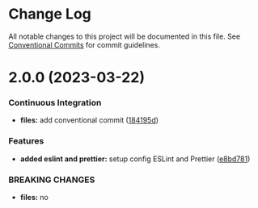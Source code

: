 # Change Log

All notable changes to this project will be documented in this file.
See [Conventional Commits](https://conventionalcommits.org) for commit guidelines.

# 2.0.0 (2023-03-22)


### Continuous Integration

* **files:** add conventional commit ([184195d](https://github.com/surya-yubi/yb-phoenix/commit/184195d83d45ec7dd7ea83183d4c84f95180e6dd))


### Features

* **added eslint and prettier:** setup config ESLint and Prettier ([e8bd781](https://github.com/surya-yubi/yb-phoenix/commit/e8bd781e0d80129215ce360f8935f35fc61e43b8))


### BREAKING CHANGES

* **files:** no
